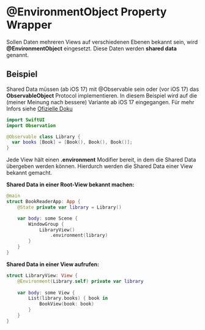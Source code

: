 # @EnvironmentObject Property Wrapper

Sollen Daten mehreren Views auf verschiedenen Ebenen bekannt sein, wird **@EnvironmentObject** eingesetzt. Diese Daten werden **shared data** genannt.

## Beispiel

Shared Data müssen (ab iOS 17) mit @Observable sein oder (vor iOS 17) das **ObservableObject** Protocol implementieren. In diesem Beispiel wird auf die (meiner Meinung nach bessere) Variante ab iOS 17 eingegangen. Für mehr Infors siehe [Ofizielle Doku](https://developer.apple.com/documentation/swiftui/migrating-from-the-observable-object-protocol-to-the-observable-macro)

```swift
import SwiftUI
import Observation

@Observable class Library {
  var books [Book] = [Book(), Book(), Book()];
}
```

Jede View hält einen **.environment** Modifier bereit, in dem die Shared Data übergeben werden können. Hierdurch werden die Shared Data einer View bekannt gemacht.

**Shared Data in einer Root-View bekannt machen:**

```swift
@main
struct BookReaderApp: App {
    @State private var library = Library()

    var body: some Scene {
        WindowGroup {
            LibraryView()
                .environment(library)
        }
    }
}
```

**Shared Data in einer View aufrufen:**
```swift
struct LibraryView: View {
    @Environment(Library.self) private var library
    
    var body: some View {
        List(library.books) { book in
            BookView(book: book)
        }
    }
}
```
